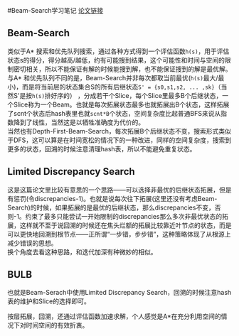 #Beam-Search学习笔记
[论文链接](https://github.com/zhyack/Documents/blob/master/Algorithms/beam_search.pdf)  

## Beam-Search 
类似于A* 搜索和优先队列搜索，通过各种方式得到一个评估函数`h(s)`，用于评估状态s的得分，得分越高/越低，约有可能搜到结果，这个可能性和时间与空间的限制密切相关，所以不能保证有解的时候能搜到解，也不能保证搜到的解是最优解。  
与A* 和优先队列不同的是，Beam-Search并非每次都取当前最优(`h(s)`最大/最小)，而是将当前层的状态集合S的所有后继状态`S' = {s0,s1,s2, ... ,sk}`（当然S'是按`h(s)`排好序的） ，分成若干个Slice，每个Slice里最多B个后继状态，一个Slice称为一个Beam。也就是每次拓展状态最多也就拓展出B个状态，这样拓展了scnt个状态后hash表里也就`scnt*B`个状态，空间复杂度比起普通BFS来说从指数降到了线性，当然这是以牺牲准确度为代价的。  
当然也有Depth-First-Beam-Search，每次拓展B个后继状态不变，搜索形式类似于DFS，这可以算是在时间宽松的情况下的一种改进，同样的空间复杂度，搜索到更多的状态，回溯的时候注意清理hash表，所以不能避免重复状态。
## Limited Discrepancy Search
这是这篇论文里比较有意思的一个思路——可以选择非最优的后继状态拓展，但是有惩罚(令discrepancies-1)。也就是说每次往下拓展(这里还没有考虑Beam-Search)的时候，如果拓展的是最优的后继状态，那么discrepancies不变，否则-1。约束了最多只能尝试一开始限制的discrepancies那么多次非最优状态的拓展，这样就不至于说回溯的时候还在焦头烂额的拓展比较靠近叶节点的状态，而是可以更快地回溯到根节点——正所谓“一步错，步步错”，这种策略体现了从根源上减少错误的思想。  
换个角度去看这种思路，和迭代加深有种微妙的相似。
## BULB
也就是Beam-Serach中使用Limited Discrepancy Search，回溯的时候注意hash表的维护和Slice的选择即可。  
  
按层拓展，回溯，还通过评估函数加速求解，个人感觉是A*在充分利用空间的情况下对时间空间的有效折衷。